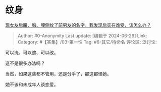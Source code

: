 # 纹身
[现女友后腰、胸、腰侧纹了前男友的名字，我发现后实在难受，该怎么办？](https://www.zhihu.com/question/658666491/answer/3542936732)

> Author: #0-Anonymity
> Last update: [编辑于 2024-06-26]
> Link:
> Category: #【答集】/03-第一性 
> Tag: #6-其它/待命名 
> 评论区:
> 泛讨论:

可以洗、可以遮、可以改。

这不是很多办法吗？

当然，如果这些都不管用，还是分手了，那这都怪她。

她不该和未成年人谈恋爱。